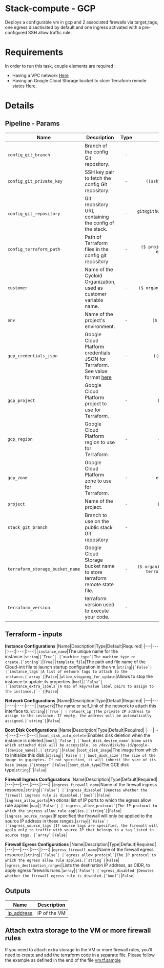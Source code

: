 # Stack-compute - GCP

Deploys a configurable vm in gcp and 2 associated firewalls via target_tags, one egress disactivated by default and one ingress activated with a pre-configured SSH allow traffic rule.

# Requirements

In order to run this task, couple elements are required :

* Having a VPC network [Here](https://cloud.google.com/vpc/docs/using-vpc)
* Having an Google Cloud Storage bucket to store Terraform remote states [Here](https://cloud.google.com/storage/docs/creating-buckets).

# Details

## Pipeline - Params
|Name|Description|Type|Default|Required|
|---|---|:---:|:---:|:---:|
|`config_git_branch`|Branch of the config Git repository.|`-`|`master`|`True`|
|`config_git_private_key`|SSH key pair to fetch the config Git repository.|`-`|`((ssh_config.ssh_key))`|`True`|
|`config_git_repository`|Git repository URL containing the config of the stack.|`-`|`git@github.com:MyUser/config-gke.git`|`True`|
|`config_terraform_path`|Path of Terraform files in the config git repository|`-`|`($ project $)/terraform/($ environment $)`|`True`|
|`customer`|Name of the Cycloid Organization, used as customer variable name.|`-`|`($ organization_canonical $)`|`True`|
|`env`|Name of the project's environment.|`-`|`($ environment $)`|`True`|
|`gcp_credentials_json`|Google Cloud Platform credentials JSON for Terraform. See value format [here](https://docs.cycloid.io/advanced-guide/integrate-and-use-cycloid-credentials-manager.html#vault-in-the-pipeline)|`-`|`((gcp.json_key))`|`True`|
|`gcp_project`|Google Cloud Platform project to use for Terraform.|`-`|`($ project $)`|`True`|
|`gcp_region`|Google Cloud Platform region to use for Terraform.|`-`|`europe-west1`|`True`|
|`gcp_zone`|Google Cloud Platform zone to use for Terraform.|`-`|`europe-west1-b`|`False`|
|`project`|Name of the project.|`-`|`($ project $)`|`True`|
|`stack_git_branch`|Branch to use on the public stack Git repository|`-`|`master`|`True`|
|`terraform_storage_bucket_name`|Google Cloud Storage bucket name to store terraform remote state file.|`-`|`($ organization_canonical $)-terraform-remote-state`|`True`|
|`terraform_version`|terraform version used to execute your code.|`-`|`'1.0.6'`|`True`|

## Terraform - inputs

**Instance Configurations**
|Name|Description|Type|Default|Required|
|---|---|:---:|:---:|:---:|
|`instance_name`|The unique name for the instance.|`string`|``|`True`|
|`machine_type`|The machine type to create.|`string`|``|`True`|
|`template_file`|The path and file name of the Cloud-init file to launch startup configuration in the vm.|`string`|``|`False`|
|`instance_tags`|A list of network tags to attach to the instance.|`array`|``|`False`|
|`allow_stopping_for_update`|Allows to stop the instance to update its properties.|`bool`|``|`False`|
|`instance_extra_labels`|A map of key/value label pairs to assign to the instance.|`-`|``|`False`|

**Network Configurations**
|Name|Description|Type|Default|Required|
|---|---|:---:|:---:|:---:|
|`network`|The name or self_link of the network to attach this interface to.|`string`|``|`True`|
|`network_ip`|The private IP address to assign to the instance. If empty, the address will be automatically assigned.|`string`|``|`False`|

**Boot Disk Configurations**
|Name|Description|Type|Default|Required|
|---|---|:---:|:---:|:---:|
|`boot_disk_auto_delete`|Enables disk deletion when the instance is deleted.|`bool`|``|`False`|
|`boot_disk_device_name`|Name with which attached disk will be accessible, as /dev/disk/by-id/google-{{device_name}}.|`string`|``|`False`|
|`boot_disk_image`|The image from which to initialize this disk.|`string`|``|`False`|
|`boot_disk_size`|The size of the image in gigabytes. If not specified, it will inherit the size of its base image.|`integer`|``|`False`|
|`boot_disk_type`|The GCE disk type|`string`|``|`False`|

**Firewall Ingress Configurations**
|Name|Description|Type|Default|Required|
|---|---|:---:|:---:|:---:|
|`ingress_firewall_name`|Name of the firewall ingress resource.|`string`|``|`False`|
|`ingress_disabled`|Denotes whether the firewall ingress rule is disabled.|`bool`|``|`False`|
|`ingress_allow_ports`|An otional list of IP ports to which the egress allow rule applies.|`map`|``|`False`|
|`ingress_allow_protocol`|The IP protocol to which the ingress allow rule applies.|`string`|``|`False`|
|`ingress_source_ranges`|If specified the firewall will only be applied to the source IP address in these ranges.|`array`|``|`False`|
|`ingress_source_tags`|If source tags are specified, the firewall will apply only to traffic with source IP that belongs to a tag listed in source tags. |`array`|``|`False`|

**Firewall Egress Configurations**
|Name|Description|Type|Default|Required|
|---|---|:---:|:---:|:---:|
|`egress_firewall_name`|Name of the firewall egress resource.|`string`|``|`False`|
|`egress_allow_protocol`|The IP protocol to which the egress allow rule applies.|`string`|``|`False`|
|`egress_destination_ranges`|Lists the destination IP address, as CIDR, to apply egress firewalls rules.|`array`|``|`False`|
|`egress_disabled`|Denotes whether the firewall egress rule is disabled.|`bool`|``|`False`|


## Outputs

| Name | Description |
|------|-------------|
| <a name="output_ip_address"></a> [ip\_address](#output\_ip\_address) | IP of the VM |


## Attach extra storage to the VM or more firewall rules

If you need to attach extra storage to the VM or more firewall rules, you'll need to create and add the terraform code in a separate file. Please follow the example as defined in the end of the file [vm.tf.sample](terraform/gcp/vm.tf.sample)
